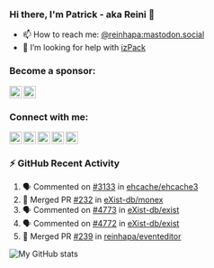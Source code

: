 [facebook]: https://facebook.com/reinhapa
[github]: https://github.com/reinhapa/
[linkedin]: https://inkedin.com/in/preinhart/
[mastodon]: https://mastodon.social/@reinhapa
[twitter]: https://twitter.com/reinhapa
[website]: https://reini.net/
[youtube]: https://www.youtube.com/reinhapa

### Hi there, I'm Patrick - aka Reini 👋

- 📫 How to reach me: [@reinhapa:mastodon.social](https://mastodon.social/@reinhapa)
- 🤔 I’m looking for help with [izPack](https://github.com/izpack/izpack)

<!--
- 🔭 I’m currently working on ...
- 🌱 I’m currently learning ...
- 👯 I’m looking to collaborate on ...
- 🤔 I’m looking for help with ...
- 💬 Ask me about ...
- 📫 How to reach me: ...
- 😄 Pronouns: ...
- ⚡ Fun fact: ...
-->


### Become a sponsor:

[<img align="left" alt="GitHub Sponsor" title="GitHub Sponsor" width="22px" src="https://cdn.jsdelivr.net/npm/simple-icons@v3/icons/github.svg" />](https://github.com/sponsors/reinhapa)
[<img align="left" alt="Patreon" title="Patreon" width="22px" src="https://cdn.jsdelivr.net/npm/simple-icons@v3/icons/patreon.svg" />](https://www.patreon.com/reinhapa)

<br clear="all"/>

### Connect with me:

[<img align="left" alt="my Twitter account" title="my Twitter account" width="22px" src="https://cdn.jsdelivr.net/npm/simple-icons@v3/icons/twitter.svg" />][twitter]
[<img align="left" alt="my Mastodon account" title="my Mastodon account" width="22px" src="https://cdn.jsdelivr.net/npm/simple-icons@v3/icons/mastodon.svg" />][mastodon]
[<img align="left" alt="my LinkedIn profile" title="my LinkedIn profile" width="22px" src="https://cdn.jsdelivr.net/npm/simple-icons@v3/icons/linkedin.svg" />][linkedin]
[<img align="left" alt="my GitHub profile" title="my GitHub profile" width="22px" src="https://cdn.jsdelivr.net/npm/simple-icons@v3/icons/github.svg" />][github]
[<img align="left" alt="my Facebook profile" title="my Facebook profile" width="22px" src="https://cdn.jsdelivr.net/npm/simple-icons@v3/icons/facebook.svg" />][facebook]

<!--
[<img align="left" alt="my Youtube videos" title="my Youtube videos" width="22px" src="https://cdn.jsdelivr.net/npm/simple-icons@v3/icons/youtube.svg" />][youtube]
-->
<br clear="all"/>


### :zap: GitHub Recent Activity

<!--START_SECTION:activity-->
1. 🗣 Commented on [#3133](https://github.com/ehcache/ehcache3/issues/3133) in [ehcache/ehcache3](https://github.com/ehcache/ehcache3)
2. 🎉 Merged PR [#232](https://github.com/eXist-db/monex/pull/232) in [eXist-db/monex](https://github.com/eXist-db/monex)
3. 🗣 Commented on [#4773](https://github.com/eXist-db/exist/issues/4773) in [eXist-db/exist](https://github.com/eXist-db/exist)
4. 🗣 Commented on [#4772](https://github.com/eXist-db/exist/issues/4772) in [eXist-db/exist](https://github.com/eXist-db/exist)
5. 🎉 Merged PR [#239](https://github.com/reinhapa/eventeditor/pull/239) in [reinhapa/eventeditor](https://github.com/reinhapa/eventeditor)
<!--END_SECTION:activity-->

![My GitHub stats](https://github-readme-stats.vercel.app/api?username=reinhapa&count_private=true&show_icons=true)
